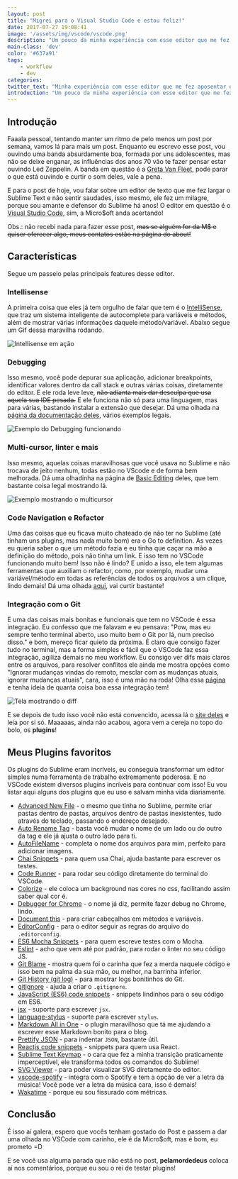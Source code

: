 ```yaml
---
layout: post
title: "Migrei para o Visual Studio Code e estou feliz!"
date: 2017-07-27 19:08:41
image: '/assets/img/vscode/vscode.png'
description: "Um pouco da minha experiência com esse editor que me fez aposentar o Sublime e plugins que uso."
main-class: 'dev'
color: '#637a91'
tags:
    - workflow
    - dev
categories:
twitter_text: "Minha experiência com esse editor que me fez aposentar o Sublime!"
introduction: "Um pouco da minha experiência com esse editor que me fez aposentar o Sublime e plugins que uso."
---
```


## Introdução

Faaala pessoal, tentando manter um ritmo de pelo menos um post por semana, vamos lá para mais um post. Enquanto eu escrevo esse post, vou ouvindo uma banda absurdamente boa, formada por uns adolescentes, mas não se deixe enganar, as influências dos anos 70 vão te fazer pensar estar ouvindo Led Zeppelin. A banda em questão é a [Greta Van Fleet](https://open.spotify.com/artist/4NpFxQe2UvRCAjto3JqlSl), pode parar o que está ouvindo e curtir o som deles, vale a pena.

E para o post de hoje, vou falar sobre um editor de texto que me fez largar o Sublime Text e não sentir saudades, isso mesmo, ele fez um milagre, porque sou amante e defensor do Sublime há anos! O editor em questão é o [Visual Studio Code](https://code.visualstudio.com/), sim, a Micro$oft anda acertando!

Obs.: não recebi nada para fazer esse post, <s>mas se alguém for da M$ e quiser oferecer algo, meus contatos estão na página do about!</s>

## Características

Segue um passeio pelas principais features desse editor.

### Intellisense
A primeira coisa que eles já tem orgulho de falar que tem é o [IntelliSense](https://code.visualstudio.com/docs/editor/intellisense), que traz um sistema inteligente de autocomplete para variáveis e métodos, além de mostrar várias informações daquele método/variável. Abaixo segue um Gif dessa maravilha rodando.

![Intellisense em ação](https://code.visualstudio.com/assets/docs_carousel/intellisense_b.png)

### Debugging

Isso mesmo, você pode depurar sua aplicação, adicionar breakpoints, identificar valores dentro da call stack e outras várias coisas, diretamente do editor. E ele roda leve leve, <s>não adianta mais dar desculpa que usa aquela sua IDE pesada.</s> E ele funciona não só para uma linguagem, mas para várias, bastando instalar a extensão que desejar. Dá uma olhada na [página da documentação deles](https://code.visualstudio.com/docs/editor/debugging), vários exemplos legais.

![Exemplo do Debugging funcionando](https://code.visualstudio.com/assets/docs_carousel/debug_b.png)

### Multi-cursor, linter e mais

Isso mesmo, aquelas coisas maravilhosas que você usava no Sublime e não trocava de jeito nenhum, todas estão no VScode e de forma bem melhorada. Dá uma olhadinha na página de [Basic Editing](https://code.visualstudio.com/docs/editor/codebasics) deles, que tem bastante coisa legal mostrando lá.

![Exemplo mostrando o multicursor](https://code.visualstudio.com/assets/docs_carousel/multi-cursor-edit.png)

### Code Navigation e Refactor

Uma das coisas que eu ficava muito chateado de não ter no Sublime (até tinham uns plugins, mas nada muito bom) era o Go to definition. As vezes eu queria saber o que um método fazia e eu tinha que caçar na mão a definição do método, pois não tinha um link. E isso tem no VSCode funcionando muito bem! Isso não é lindo? E unido a isso, ele tem algumas ferramentas que auxiliam o refactor, como, por exemplo, mudar uma variável/método em todas as referências de todos os arquivos a um clique, lindo demais! Dá uma olhada [aqui](https://code.visualstudio.com/docs/editor/editingevolved), vai curtir bastante!

### Integração com o Git

E uma das coisas mais bonitas e funcionais que tem no VSCode é essa integração. Eu confesso que me falavam e eu pensava: "Pow, mas eu sempre tenho terminal aberto, uso muito bem o Git por lá, num preciso disso." e bom, mereço ficar quieto da próxima. É claro que consigo fazer tudo no terminal, mas a forma simples e fácil que o VSCode faz essa integração, agiliza demais no meu workflow. Eu consigo ver difs mais claros entre os arquivos, para resolver conflitos ele ainda me mostra opções como "Ignorar mudanças vindas do remoto, mesclar com as mudanças atuais, ignorar mudanças atuais", cara, isso é uma mão na roda! Olha essa [página](https://code.visualstudio.com/docs/editor/versioncontrol) e tenha ideia de quanta coisa boa essa integração tem!

![Tela mostrando o diff](https://code.visualstudio.com/assets/docs_carousel/git_b.png)

E se depois de tudo isso você não está convencido, acessa lá o [site deles](https://code.visualstudio.com/docs) e leia por si só. Maaaaas, ainda não acabou, agora vem a cereja no topo do bolo, os **plugins**!

## Meus Plugins favoritos

Os plugins do Sublime eram incríveis, eu conseguia transformar um editor simples numa ferramenta de trabalho extremamente poderosa. E no VSCode existem diversos plugins incríveis para continuar com isso! Eu vou listar aqui alguns dos plugins que eu uso e salvam minha vida diariamente.

- [Advanced New File](https://marketplace.visualstudio.com/items?itemName=patbenatar.advanced-new-file) - o mesmo que tinha no Sublime, permite criar pastas dentro de pastas, arquivos dentro de pastas inexistentes, tudo através do teclado, passando o endereço desejado.
- [Auto Rename Tag](https://marketplace.visualstudio.com/items?itemName=formulahendry.auto-rename-tag) - basta você mudar o nome de um lado ou do outro da tag e ele já ajusta o outro lado para ti.
- [AutoFileName](https://marketplace.visualstudio.com/items?itemName=JerryHong.autofilename) - completa o nome dos arquivos para mim, perfeito para adicionar imagens.
- [Chai Snippets](https://marketplace.visualstudio.com/items?itemName=nwhatt.chai-snippets) - para quem usa Chai, ajuda bastante para escrever os testes.
- [Code Runner](https://marketplace.visualstudio.com/items?itemName=formulahendry.code-runner) - para rodar seu código diretamente do terminal do VSCode.
- [Colorize](https://marketplace.visualstudio.com/items?itemName=kamikillerto.vscode-colorize) - ele coloca um background nas cores no css, facilitando assim saber qual cor é.
- [Debugger for Chrome](https://marketplace.visualstudio.com/items?itemName=msjsdiag.debugger-for-chrome) - o nome já diz, permite fazer debug no Chrome, lindo.
- [Document this](https://marketplace.visualstudio.com/items?itemName=joelday.docthis) - para criar cabeçalhos em métodos e variáveis.
- [EditorConfig](https://marketplace.visualstudio.com/items?itemName=EditorConfig.EditorConfig) - para o editor seguir as regras do arquivo do `.editorconfig`.
- [ES6 Mocha Snippets](https://marketplace.visualstudio.com/items?itemName=spoonscen.es6-mocha-snippets) - para quem escreve testes com o Mocha.
- [Eslint](https://marketplace.visualstudio.com/items?itemName=dbaeumer.vscode-eslint) - acho que vem até por padrão, para rodar o linter no seu código JS.
- [Git Blame](https://marketplace.visualstudio.com/items?itemName=waderyan.gitblame) - mostra quem foi o carinha que fez a merda naquele código e isso bem na palma da sua mão, ou melhor, na barrinha inferior.
- [Git History (git log)](https://marketplace.visualstudio.com/items?itemName=donjayamanne.githistory) - para mostrar logs bonitinhos do Git.
- [gitignore](https://marketplace.visualstudio.com/items?itemName=codezombiech.gitignore) - ajuda a criar o `.gitignore`.
- [JavaScript (ES6) code snippets](https://marketplace.visualstudio.com/items?itemName=xabikos.JavaScriptSnippets) - snippets lindinhos para o seu código em ES6.
- [jsx](https://marketplace.visualstudio.com/items?itemName=TwentyChung.jsx) - suporte para escrever `jsx`.
- [language-stylus](https://marketplace.visualstudio.com/items?itemName=sysoev.language-stylus) - suporte para escrever `stylus`.
- [Markdown All in One](https://marketplace.visualstudio.com/items?itemName=yzhang.markdown-all-in-one) - o plugin maravilhoso que tá me ajudando a escrever esse Markdown bonito para o blog.
- [Prettify JSON](https://marketplace.visualstudio.com/items?itemName=mohsen1.prettify-json) - para indentar `JSON`, bastante útil.
- [Reactjs code snippets](https://marketplace.visualstudio.com/items?itemName=xabikos.ReactSnippets) - snippets para quem usa React.
- [Sublime Text Keymap](https://marketplace.visualstudio.com/items?itemName=ms-vscode.sublime-keybindings) - o cara que fez a minha transição praticamente imperceptível, ele transforma todos os comandos do Sublime!
- [SVG Viewer](https://marketplace.visualstudio.com/items?itemName=cssho.vscode-svgviewer) - para poder visualizar SVG diretamente do editor.
- [vscode-spotify](https://marketplace.visualstudio.com/items?itemName=shyykoserhiy.vscode-spotify) - integra com o Spotify e tem a opção de ver a letra da música! Você pode ver a letra da música cara, isso é demais!
- [Wakatime](https://marketplace.visualstudio.com/items?itemName=WakaTime.vscode-wakatime) - porque eu sou fissurado com métricas.

## Conclusão

É isso aí galera, espero que vocês tenham gostado do Post e passem a dar uma olhada no VSCode com carinho, ele é da Micro$oft, mas é bom, eu prometo =D

E se você usa alguma parada que não está no post, **pelamordedeus** coloca aí nos comentários, porque eu sou o rei de testar plugins!
